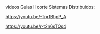 videos Guias II corte Sistemas Distribuidos:

https://youtu.be/-TprfBhpP_A

https://youtu.be/r-t2n6sTQs4
